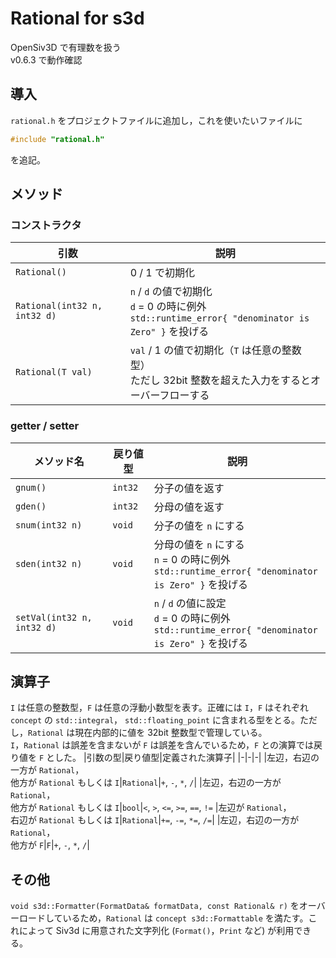 # Rational for s3d
OpenSiv3D で有理数を扱う  
v0.6.3 で動作確認

## 導入
`rational.h` をプロジェクトファイルに追加し，これを使いたいファイルに
```c++
#include "rational.h"
```
を追記。

## メソッド
### コンストラクタ
|引数|説明|
|-|-|
|`Rational()`|0 / 1 で初期化|
|`Rational(int32 n, int32 d)`| `n` / `d` の値で初期化 <br> `d` = 0 の時に例外 <br> `std::runtime_error{ "denominator is Zero" }` を投げる|
|`Rational(T val)`| `val` / 1 の値で初期化（`T` は任意の整数型）<br> ただし 32bit 整数を超えた入力をするとオーバーフローする|

### getter / setter
|メソッド名|戻り値型|説明|
|-|-|-|
|`gnum()`|`int32`|分子の値を返す|
|`gden()`|`int32`|分母の値を返す|
|`snum(int32 n)`|`void`|分子の値を `n` にする|
|`sden(int32 n)`|`void`|分母の値を `n` にする <br> `n` = 0 の時に例外 <br> `std::runtime_error{ "denominator is Zero" }` を投げる|
|`setVal(int32 n, int32 d)`|`void`|`n` / `d` の値に設定 <br> `d` = 0 の時に例外 <br> `std::runtime_error{ "denominator is Zero" }` を投げる|

## 演算子
`I` は任意の整数型，`F` は任意の浮動小数型を表す。正確には `I`，`F` はそれぞれ `concept` の `std::integral`， `std::floating_point` に含まれる型をとる。ただし，`Rational` は現在内部的に値を 32bit 整数型で管理している。  
`I`，`Rational` は誤差を含まないが `F` は誤差を含んでいるため，`F` との演算では戻り値を `F` とした。
|引数の型|戻り値型|定義された演算子|
|-|-|-|
|左辺，右辺の一方が `Rational`，<br>他方が `Rational` もしくは `I`|`Rational`|`+`, `-`, `*`, `/`|
|左辺，右辺の一方が `Rational`，<br>他方が `Rational` もしくは `I`|`bool`|`<`, `>`, `<=`, `>=`, `==`, `!=`
|左辺が `Rational`，<br>右辺が `Rational` もしくは `I`|`Rational`|`+=`, `-=`, `*=`, `/=`|
|左辺，右辺の一方が `Rational`，<br>他方が `F`|`F`|`+`, `-`, `*`, `/`|

## その他
`void s3d::Formatter(FormatData& formatData, const Rational& r)` をオーバーロードしているため，`Rational` は `concept s3d::Formattable` を満たす。これによって Siv3d に用意された文字列化 (`Format()`，`Print` など) が利用できる。